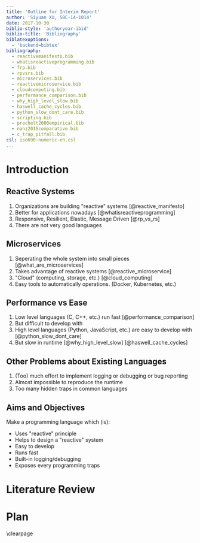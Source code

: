 ```yaml
---
title: 'Outline for Interim Report'
author: 'Siyuan XU, SBC-14-1014'
date: 2017-10-30
biblio-style: 'authoryear-ibid'
biblio-title: 'Bibliography'
biblatexoptions:
  - 'backend=bibtex'
bibliography:
  - reactivemanifesto.bib
  - whatisreactiveprogramming.bib
  - frp.bib
  - rpvsrs.bib
  - microservices.bib
  - reactivemicroservice.bib
  - cloudcomputing.bib
  - performance_comparison.bib
  - why_high_level_slow.bib
  - haswell_cache_cycles.bib
  - python_slow_dont_care.bib
  - scripting.bib
  - prechelt2000empirical.bib
  - nanz2015comparative.bib
  - c_trap_pitfall.bib
csl: iso690-numeric-en.csl
...
```


# Introduction

## Reactive Systems

1. Organizations are building "reactive" systems [@reactive_manifesto]
2. Better for applications nowadays [@whatisreactiveprogramming]
3. Responsive, Resilient, Elastic, Message Driven [@rp_vs_rs]
4. There are not very good languages

## Microservices

1. Seperating the whole system into small pieces [@what_are_microservices]
2. Takes advantage of reactive systems [@reactive_microservice]
3. "Cloud" (computing, storage, etc.) [@cloud_computing]
4. Easy tools to automatically operations. (Docker, Kubernetes, etc.)

## Performance vs Ease

1. Low level languages (C, C++, etc.) run fast [@performance_comparison]
2. But difficult to develop with
3. High level languages (Python, JavaScript, etc.) are easy to develop with [@python_slow_dont_care]
4. But slow in runtime [@why_high_level_slow] [@haswell_cache_cycles]

## Other Problems about Existing Languages

1. (Too) much effort to implement logging or debugging or bug reporting
2. Almost impossible to reproduce the runtime
3. Too many hidden traps in common languages

## Aims and Objectives

Make a programming language which (is):

* Uses "reactive" principle
* Helps to design a "reactive" system
* Easy to develop
* Runs fast
* Built-in logging/debugging
* Exposes every programming traps

# Literature Review

# Plan

\clearpage
